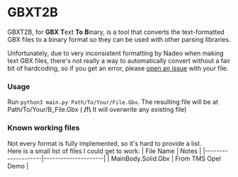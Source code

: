 # GBXT2B
GBXT2B, for **GBX** **T**ext **To** **B**inary, is a tool that converts the text-formatted GBX files to a binary format so they can be used with other parsing libraries.

Unfortunately, due to very inconsistent formatting by Nadeo when making text GBX files, there's not really a way to automatically convert without a fair bit of hardcoding, so if you get an error, please [open an issue](https://github.com/LinUwUxCat/GBXT2B/issues/new/choose) with your file.
### Usage
Run `python3 main.py Path/To/Your/File.Gbx`. The resulting file will be at Path/To/Your/B_File.Gbx ( __/!\\__ It will overwrite any existing file)
### Known working files
Not every format is fully implemented, so it's hard to provide a list.\
Here is a small list of files I could get to work:
|      File Name     |        Notes        |
|--------------------|---------------------|
| MainBody.Solid.Gbx | From TMS Opel Demo  |
